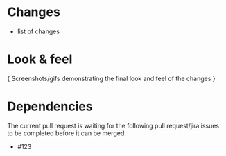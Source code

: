 # Changes

- list of changes

# Look & feel

{ Screenshots/gifs demonstrating the final look and feel of the changes }

# Dependencies

The current pull request is waiting for the following pull request/jira issues
to be completed before it can be merged.

- #123
